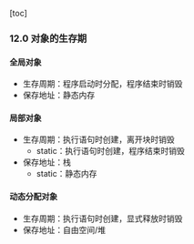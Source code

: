 [toc]

### 12.0 对象的生存期

#### 全局对象

* 生存周期：程序启动时分配，程序结束时销毁
* 保存地址：静态内存

#### 局部对象

* 生存周期：执行语句时创建，离开块时销毁
  * static：执行语句时创建，程序结束时销毁
* 保存地址：栈
  * static：静态内存

#### 动态分配对象

* 生存周期：执行语句时创建，显式释放时销毁
* 保存地址：自由空间/堆

